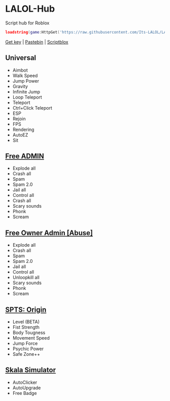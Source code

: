 # LALOL-Hub
Script hub for Roblox
```lua
loadstring(game:HttpGet('https://raw.githubusercontent.com/Its-LALOL/LALOL-Hub/main/.lua'))()
```
[Get key](https://discord.gg/XXqzxT7E5z) | [Pastebin](https://pastebin.com/TKzGDUGL) | [Scriptblox](https://scriptblox.com/script/Universal-Script-LALOL-Hub-7112)
## Universal
- Aimbot
- Walk Speed
- Jump Power
- Gravity
- Infinite Jump
- Loop Teleport
- Teleport
- Сtrl+Click Teleport
- ESP
- Rejoin
- FPS
- Rendering
- AutoEZ
- Sit
## [Free ADMIN](https://www.roblox.com/games/4522347649/FREE-ADMIN)
- Explode all
- Crash all
- Spam
- Spam 2.0
- Jail all
- Control all
- Crash all
- Scary sounds
- Phonk
- Scream
## [Free Owner Admin [Abuse]](https://www.roblox.com/games/5023687570/Free-Owner-Admin-Abuse)
- Explode all
- Crash all
- Spam
- Spam 2.0
- Jail all
- Control all
- Unloopkill all
- Scary sounds
- Phonk
- Scream
## [SPTS: Origin](https://www.roblox.com/games/10710676163/SPTS-Origin)
- Level (BETA)
- Fist Strength
- Body Tougness
- Movement Speed
- Jump Force
- Psychic Power
- Safe Zone++
## [Skala Simulator](https://www.roblox.com/games/10972284553/Skala-Simulator)
- AutoClicker
- AutoUpgrade
- Free Badge

